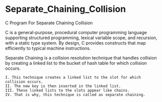 # Separate_Chaining_Collision
C Program For Separate Chaining Collision

C is a general-purpose, procedural computer programming language supporting structured programming, lexical variable scope, and recursion, with a static type system. By design, C provides constructs that map efficiently to typical machine instructions.

Separate Chaining is a collision resolution technique that handles collision by creating a linked list to the bucket of hash table for which collision occurs.

    I. This technique creates a linked list to the slot for which collision occurs.
    II. The new key is then inserted in the linked list.
    III. These linked lists to the slots appear like chains.
    IV. That is why, this technique is called as separate chaining.

